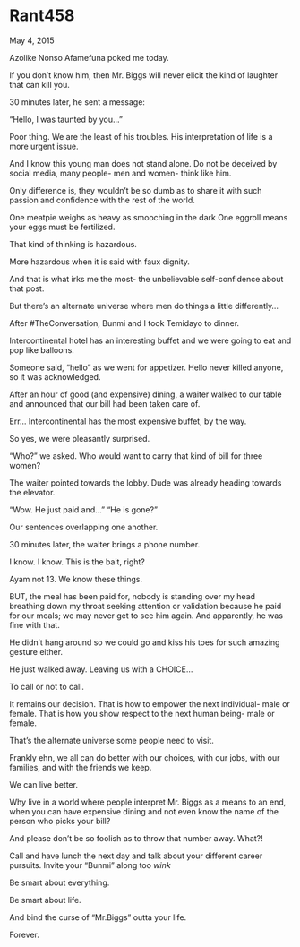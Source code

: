 # Rant458


May 4, 2015

Azolike Nonso Afamefuna poked me today.

If you don’t know him, then Mr. Biggs will never elicit the kind of laughter that can kill you.

30 minutes later, he sent a message:

“Hello, I was taunted by you…”

Poor thing. We are the least of his troubles. His interpretation of life is a more urgent issue.

And I know this young man does not stand alone. Do not be deceived by social media, many people- men and women- think like him.

Only difference is, they wouldn’t be so dumb as to share it with such passion and confidence with the rest of the world.

One meatpie weighs as heavy as smooching in the dark
One eggroll means your eggs must be fertilized.

That kind of thinking is hazardous.

More hazardous when it is said with faux dignity.

And that is what irks me the most- the unbelievable self-confidence about that post.

But there’s an alternate universe where men do things a little differently…

After #TheConversation, Bunmi and I took Temidayo to dinner.

Intercontinental hotel has an interesting buffet and we were going to eat and pop like balloons.

Someone said, “hello” as we went for appetizer. Hello never killed anyone, so it was acknowledged.

After an hour of good (and expensive) dining, a waiter walked to our table and announced that our bill had been taken care of.

Err… Intercontinental has the most expensive buffet, by the way.

So yes, we were pleasantly surprised.

“Who?” we asked. Who would want to carry that kind of bill for three women?

The waiter pointed towards the lobby. Dude was already heading towards the elevator.

“Wow. He just paid and…”
“He is gone?”

Our sentences overlapping one another.

30 minutes later, the waiter brings a phone number.

I know. I know. This is the bait, right?

Ayam not 13. We know these things.

BUT, the meal has been paid for, nobody is standing over my head breathing down my throat seeking attention or validation because he paid for our meals; we may never get to see him again. And apparently, he was fine with that.

He didn’t hang around so we could go and kiss his toes for such amazing gesture either.

He just walked away. Leaving us with a CHOICE…

To call or not to call.

It remains our decision. That is how to empower the next individual- male or female. That is how you show respect to the next human being- male or female.

That’s the alternate universe some people need to visit.

Frankly ehn, we all can do better with our choices, with our jobs, with our families, and with the friends we keep.

We can live better.

Why live in a world where people interpret Mr. Biggs as a means to an end, when you can have expensive dining and not even know the name of the person who picks your bill?

And please don’t be so foolish as to throw that number away. What?!

Call and have lunch the next day and talk about your different career pursuits. Invite your “Bunmi” along too *wink*

Be smart about everything.

Be smart about life.

And bind the curse of “Mr.Biggs” outta your life.

Forever.